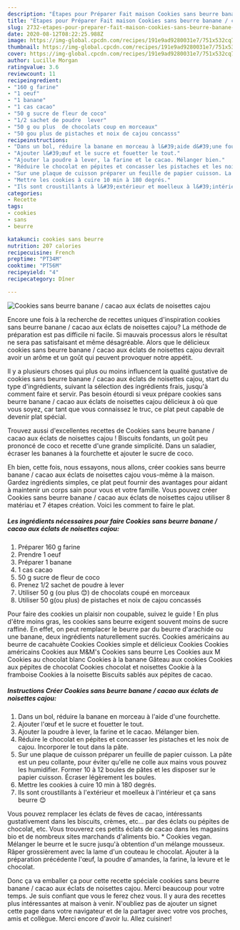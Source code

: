```yaml
---
description: "Étapes pour Préparer Fait maison Cookies sans beurre banane / cacao aux éclats de noisettes cajou"
title: "Étapes pour Préparer Fait maison Cookies sans beurre banane / cacao aux éclats de noisettes cajou"
slug: 2732-etapes-pour-preparer-fait-maison-cookies-sans-beurre-banane-cacao-aux-eclats-de-noisettes-cajou
date: 2020-08-12T08:22:25.988Z
image: https://img-global.cpcdn.com/recipes/191e9ad9280031e7/751x532cq70/cookies-sans-beurre-banane-cacao-aux-eclats-de-noisettes-cajou-photo-principale-de-la-recette.jpg
thumbnail: https://img-global.cpcdn.com/recipes/191e9ad9280031e7/751x532cq70/cookies-sans-beurre-banane-cacao-aux-eclats-de-noisettes-cajou-photo-principale-de-la-recette.jpg
cover: https://img-global.cpcdn.com/recipes/191e9ad9280031e7/751x532cq70/cookies-sans-beurre-banane-cacao-aux-eclats-de-noisettes-cajou-photo-principale-de-la-recette.jpg
author: Lucille Morgan
ratingvalue: 3.6
reviewcount: 11
recipeingredient:
- "160 g farine"
- "1 oeuf"
- "1 banane"
- "1 cas cacao"
- "50 g sucre de fleur de coco"
- "1/2 sachet de poudre  lever"
- "50 g ou plus  de chocolats coup en morceaux"
- "50 gou plus de pistaches et noix de cajou concasss"
recipeinstructions:
- "Dans un bol, réduire la banane en morceau à l&#39;aide d&#39;une fourchette."
- "Ajouter l&#39;œuf et le sucre et fouetter le tout."
- "Ajouter la poudre à lever, la farine et le cacao. Mélanger bien."
- "Réduire le chocolat en pépites et concasser les pistaches et les noix de cajou. Incorporer le tout dans la pâte."
- "Sur une plaque de cuisson préparer un feuille de papier cuisson. La pâte est un peu collante, pour éviter qu&#39;elle ne colle aux mains vous pouvez les humidifier. Former 10 à 12 boules de pâtes et les disposer sur le papier cuisson. Écraser légèrement les boules."
- "Mettre les cookies à cuire 10 min à 180 degrés."
- "Ils sont croustillants à l&#39;extérieur et moelleux à l&#39;intérieur et ça sans beurre 😊"
categories:
- Recette
tags:
- cookies
- sans
- beurre

katakunci: cookies sans beurre 
nutrition: 207 calories
recipecuisine: French
preptime: "PT34M"
cooktime: "PT56M"
recipeyield: "4"
recipecategory: Dîner

---
```



![Cookies sans beurre banane / cacao aux éclats de noisettes cajou](https://img-global.cpcdn.com/recipes/191e9ad9280031e7/751x532cq70/cookies-sans-beurre-banane-cacao-aux-eclats-de-noisettes-cajou-photo-principale-de-la-recette.jpg)

Encore une fois à la recherche de recettes uniques d'inspiration cookies sans beurre banane / cacao aux éclats de noisettes cajou? La méthode de préparation est pas difficile ni facile. Si mauvais processus alors le résultat ne sera pas satisfaisant et même désagréable. Alors que le délicieux cookies sans beurre banane / cacao aux éclats de noisettes cajou devrait avoir un arôme et un goût qui peuvent provoquer notre appétit.

Il y a plusieurs choses qui plus ou moins influencent la qualité gustative de cookies sans beurre banane / cacao aux éclats de noisettes cajou, start du type d'ingrédients, suivant la sélection des ingrédients frais, jusqu'à comment faire et servir. Pas besoin étourdi si veux prépare cookies sans beurre banane / cacao aux éclats de noisettes cajou délicieux à où que vous soyez, car tant que vous connaissez le truc, ce plat peut capable de devenir plat spécial.

Trouvez aussi d&#39;excellentes recettes de Cookies sans beurre banane / cacao aux éclats de noisettes cajou ! Biscuits fondants, un goût peu prononcé de coco et recette d&#39;une grande simplicité. Dans un saladier, écraser les bananes à la fourchette et ajouter le sucre de coco.


Eh bien, cette fois, nous essayons, nous allons, créer cookies sans beurre banane / cacao aux éclats de noisettes cajou vous-même à la maison. Gardez ingrédients simples, ce plat peut fournir des avantages pour aidant à maintenir un corps sain pour vous et votre famille. Vous pouvez créer Cookies sans beurre banane / cacao aux éclats de noisettes cajou utiliser 8 matériau et 7 étapes création. Voici les comment to faire le plat.

<!--inarticleads1-->

##### Les ingrédients nécessaires pour faire Cookies sans beurre banane / cacao aux éclats de noisettes cajou:

1. Préparer 160 g farine
1. Prendre 1 oeuf
1. Préparer 1 banane
1.  1 cas cacao
1.  50 g sucre de fleur de coco
1. Prenez 1/2 sachet de poudre à lever
1. Utiliser 50 g (ou plus 😊) de chocolats coupé en morceaux
1. Utiliser 50 g(ou plus) de pistaches et noix de cajou concassés


Pour faire des cookies un plaisir non coupable, suivez le guide ! En plus d&#39;être moins gras, les cookies sans beurre exigent souvent moins de sucre raffiné. En effet, on peut remplacer le beurre par du beurre d&#39;arachide ou une banane, deux ingrédients naturellement sucrés. Cookies américains au beurre de cacahuète Cookies Cookies simple et délicieux Cookies Cookies américains Cookies aux M&amp;M&#39;s Cookies sans beurre Les Cookies aux M Cookies au chocolat blanc Cookies à la banane Gâteau aux cookies Cookies aux pépites de chocolat Cookies chocolat et noisettes Cookie à la framboise Cookies à la noisette Biscuits sablés aux pépites de cacao. 

<!--inarticleads2-->

##### Instructions Créer Cookies sans beurre banane / cacao aux éclats de noisettes cajou:

1. Dans un bol, réduire la banane en morceau à l&#39;aide d&#39;une fourchette.
1. Ajouter l&#39;œuf et le sucre et fouetter le tout.
1. Ajouter la poudre à lever, la farine et le cacao. Mélanger bien.
1. Réduire le chocolat en pépites et concasser les pistaches et les noix de cajou. Incorporer le tout dans la pâte.
1. Sur une plaque de cuisson préparer un feuille de papier cuisson. La pâte est un peu collante, pour éviter qu&#39;elle ne colle aux mains vous pouvez les humidifier. Former 10 à 12 boules de pâtes et les disposer sur le papier cuisson. Écraser légèrement les boules.
1. Mettre les cookies à cuire 10 min à 180 degrés.
1. Ils sont croustillants à l&#39;extérieur et moelleux à l&#39;intérieur et ça sans beurre 😊


Vous pouvez remplacer les éclats de fèves de cacao, intéressants gustativement dans les biscuits, crèmes, etc… par des éclats ou pépites de chocolat, etc. Vous trouverez ces petits éclats de cacao dans les magasins bio et de nombreux sites marchands d&#39;aliments bio. * Cookies vegan. Mélanger le beurre et le sucre jusqu&#39;à obtention d&#39;un mélange mousseux. Râper grossièrement avec la lame d&#39;un couteau le chocolat. Ajouter à la préparation précédente l&#39;œuf, la poudre d&#39;amandes, la farine, la levure et le chocolat. 


Donc ça va emballer ça pour cette recette spéciale cookies sans beurre banane / cacao aux éclats de noisettes cajou. Merci beaucoup pour votre temps. Je suis confiant que vous le ferez chez vous. Il y aura des recettes plus  intéressantes at maison à venir. N'oubliez pas de ajouter un signet cette page dans votre navigateur et de la partager avec votre vos proches, amis et collègue. Merci encore d'avoir lu. Allez cuisiner!
